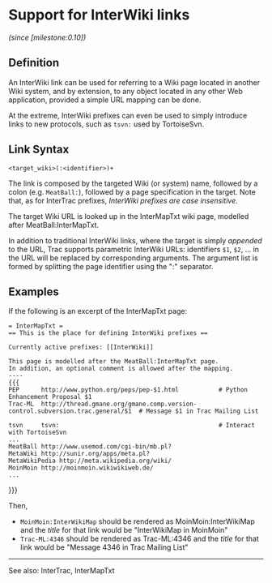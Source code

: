 <!-- Name: InterWiki -->
<!-- Version: 1 -->
<!-- Last-Modified: 2006/12/11 18:32:26 -->
<!-- Author: trac -->
# Support for InterWiki links

_(since [milestone:0.10])_

## Definition

An InterWiki link can be used for referring to a Wiki page
located in another Wiki system, and by extension, to any object
located in any other Web application, provided a simple URL 
mapping can be done.

At the extreme, InterWiki prefixes can even be used to simply introduce
links to new protocols, such as `tsvn:` used by TortoiseSvn.

## Link Syntax


    <target_wiki>(:<identifier>)+

The link is composed by the targeted Wiki (or system) name,
followed by a colon (e.g. `MeatBall:`),
followed by a page specification in the target.
Note that, as for InterTrac prefixes, *InterWiki prefixes are case insensitive*.

The target Wiki URL is looked up in the InterMapTxt wiki page, 
modelled after MeatBall:InterMapTxt.

In addition to traditional InterWiki links, where the target
is simply _appended_ to the URL, 
Trac supports parametric InterWiki URLs:
identifiers `$1`, `$2`, ... in the URL
will be replaced by corresponding arguments.
The argument list is formed by splitting the page identifier
using the ":" separator.

## Examples

If the following is an excerpt of the InterMapTxt page:


    = InterMapTxt =
    == This is the place for defining InterWiki prefixes ==
    
    Currently active prefixes: [[InterWiki]]
    
    This page is modelled after the MeatBall:InterMapTxt page.
    In addition, an optional comment is allowed after the mapping.
    ----
    {{{
    PEP      http://www.python.org/peps/pep-$1.html           # Python Enhancement Proposal $1 
    Trac-ML  http://thread.gmane.org/gmane.comp.version-control.subversion.trac.general/$1  # Message $1 in Trac Mailing List
    
    tsvn     tsvn:                                            # Interact with TortoiseSvn
    ...
    MeatBall http://www.usemod.com/cgi-bin/mb.pl?
    MetaWiki http://sunir.org/apps/meta.pl?
    MetaWikiPedia http://meta.wikipedia.org/wiki/
    MoinMoin http://moinmoin.wikiwikiweb.de/
    ...
}}}

Then, 
 * `MoinMoin:InterWikiMap` should be rendered as MoinMoin:InterWikiMap
   and the _title_ for that link would be "InterWikiMap in MoinMoin"
 * `Trac-ML:4346` should be rendered as Trac-ML:4346
   and the _title_ for that link would be "Message 4346 in Trac Mailing List"

----
See also: InterTrac, InterMapTxt